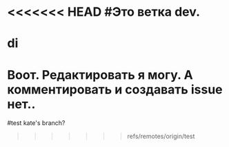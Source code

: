 <<<<<<< HEAD
#Это ветка dev. 
=======
# di
# Воот. Редактировать я могу. А комментировать и создавать issue нет..

#test kate's branch?
>>>>>>> refs/remotes/origin/test
